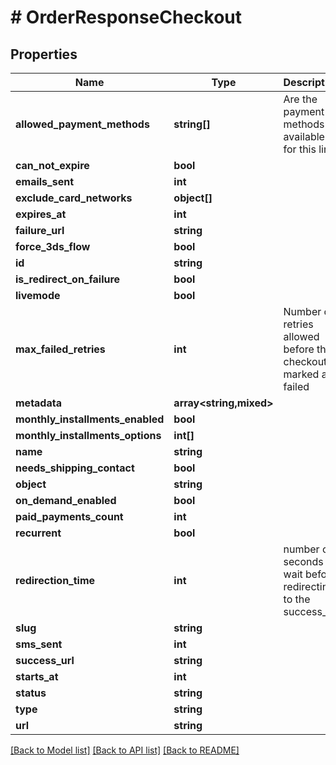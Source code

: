 # # OrderResponseCheckout

## Properties

Name | Type | Description | Notes
------------ | ------------- | ------------- | -------------
**allowed_payment_methods** | **string[]** | Are the payment methods available for this link | [optional]
**can_not_expire** | **bool** |  | [optional]
**emails_sent** | **int** |  | [optional]
**exclude_card_networks** | **object[]** |  | [optional]
**expires_at** | **int** |  | [optional]
**failure_url** | **string** |  | [optional]
**force_3ds_flow** | **bool** |  | [optional]
**id** | **string** |  | [optional]
**is_redirect_on_failure** | **bool** |  | [optional]
**livemode** | **bool** |  | [optional]
**max_failed_retries** | **int** | Number of retries allowed before the checkout is marked as failed | [optional]
**metadata** | **array<string,mixed>** |  | [optional]
**monthly_installments_enabled** | **bool** |  | [optional]
**monthly_installments_options** | **int[]** |  | [optional]
**name** | **string** |  | [optional]
**needs_shipping_contact** | **bool** |  | [optional]
**object** | **string** |  | [optional]
**on_demand_enabled** | **bool** |  | [optional]
**paid_payments_count** | **int** |  | [optional]
**recurrent** | **bool** |  | [optional]
**redirection_time** | **int** | number of seconds to wait before redirecting to the success_url | [optional]
**slug** | **string** |  | [optional]
**sms_sent** | **int** |  | [optional]
**success_url** | **string** |  | [optional]
**starts_at** | **int** |  | [optional]
**status** | **string** |  | [optional]
**type** | **string** |  | [optional]
**url** | **string** |  | [optional]

[[Back to Model list]](../../README.md#models) [[Back to API list]](../../README.md#endpoints) [[Back to README]](../../README.md)
